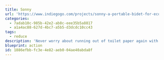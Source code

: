 ```yaml
---
title: Sonny
url: 'https://www.indiegogo.com/projects/sonny-a-portable-bidet-for-eco-conscious-humans/x/17318484#/'
categories:
  - 7adab10c-985b-42e2-ab8c-eee35b5a8817
  - a1a4ac88-627d-4bc7-a5b5-d3dcdc10cc43
tags:
  - reduce
description: 'Never worry about running out of toilet paper again with Sonny, a sustainable alternative to wipes and paper for better hygiene and a greener planet.'
blueprint: action
id: 1886efbb-fc3e-4e82-aeb0-04ae40abda8f
---
```

